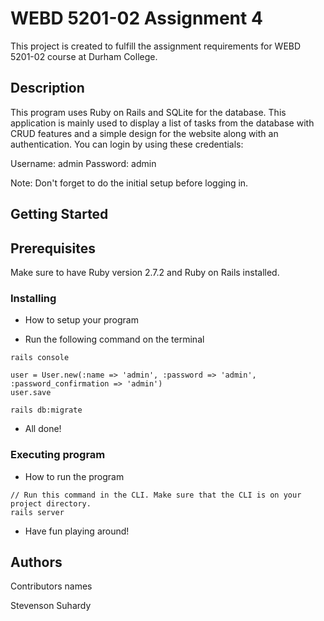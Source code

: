 # WEBD 5201-02 Assignment 4

This project is created to fulfill the assignment requirements for WEBD 5201-02 course at Durham College.

## Description

This program uses Ruby on Rails and SQLite for the database. This application is mainly used to display a list of tasks from the database with CRUD features and a simple design for the website along with an authentication. You can login by using these credentials:

Username: admin
Password: admin

Note: Don't forget to do the initial setup before logging in.

## Getting Started

## Prerequisites

Make sure to have Ruby version 2.7.2 and Ruby on Rails installed.

### Installing

- How to setup your program

- Run the following command on the terminal

```
rails console
```

```
user = User.new(:name => 'admin', :password => 'admin', :password_confirmation => 'admin')
user.save
```

```
rails db:migrate
```

- All done!

### Executing program

- How to run the program

```
// Run this command in the CLI. Make sure that the CLI is on your project directory.
rails server
```

- Have fun playing around!

## Authors

Contributors names

Stevenson Suhardy
